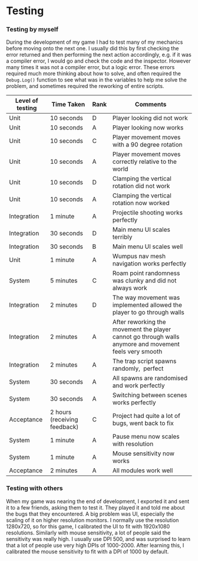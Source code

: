 # Testing

### Testing by myself

During the development of my game I had to test many of my mechanics before moving onto the next one. I usually did this by first checking the error returned and then performing the next action accordingly, e.g. if it was a compiler error, I would go and check the code and the inspector. However many times it was not a compiler error, but a logic error. These errors required much more thinking about how to solve, and often required the `Debug.Log()` function to see what was in the variables to help me solve the problem, and sometimes required the reworking of entire scripts.

| Level of testing | Time Taken                   | Rank | Comments                                                                                               |
| ---------------- | ---------------------------- | ---- | ------------------------------------------------------------------------------------------------------ |
| Unit             | 10 seconds                   | D    | Player looking did not work                                                                            |
| Unit             | 10 seconds                   | A    | Player looking now works                                                                               |
| Unit             | 10 seconds                   | C    | Player movement moves with a 90 degree rotation                                                        |
| Unit             | 10 seconds                   | A    | Player movement moves correctly relative to the world                                                  |
| Unit             | 10 seconds                   | D    | Clamping the vertical rotation did not work                                                            |
| Unit             | 10 seconds                   | A    | Clamping the vertical rotation now worked                                                              |
| Integration      | 1 minute                     | A    | Projectile shooting works perfectly                                                                    |
| Integration      | 30 seconds                   | D    | Main menu UI scales terribly                                                                           |
| Integration      | 30 seconds                   | B    | Main menu UI scales well                                                                               |
| Unit             | 1 minute                     | A    | Wumpus nav mesh navigation works perfectly                                                             |
| System           | 5 minutes                    | C    | Roam point randomness was clunky and did not always work                                               |
| Integration      | 2 minutes                    | D    | The way movement was implemented allowed the player to go through walls                                |
| Integration      | 2 minutes                    | A    | After reworking the movement the player cannot go through walls anymore and movement feels very smooth |
| Integration      | 2 minutes                    | A    | The trap script spawns randomly,  perfect                                                              |
| System           | 30 seconds                   | A    | All spawns are randomised and work perfectly                                                           |
| System           | 30 seconds                   | A    | Switching between scenes works perfectly                                                               |
| Acceptance       | 2 hours (receiving feedback) | C    | Project had quite a lot of bugs, went back to fix                                                      |
| System           | 1 minute                     | A    | Pause menu now scales with resolution                                                                  |
| System           | 1 minute                     | A    | Mouse sensitivity now works                                                                            |
| Acceptance       | 2 minutes                    | A    | All modules work well                                                                                  |

### Testing with others

When my game was nearing the end of development, I exported it and sent it to a few friends, asking them to test it. They played it and told me about the bugs that they encountered. A big problem was UI, especially the scaling of it on higher resolution monitors. I normally use the resolution 1280x720, so for this game, I calibrated the UI to fit with 1920x1080 resolutions. Similarly with mouse sensitivity, a lot of people said the sensitivity was really high. I usually use DPI 500, and was surprised to learn that a lot of people use very high DPIs of 1000-2000. After learning this, I calibrated the mouse sensitivity to fit with a DPI of 1000 by default.

